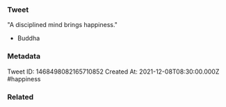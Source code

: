 ### Tweet
"A disciplined mind brings happiness."

- Buddha

### Metadata
Tweet ID: 1468498082165710852
Created At: 2021-12-08T08:30:00.000Z
#happiness 

### Related

